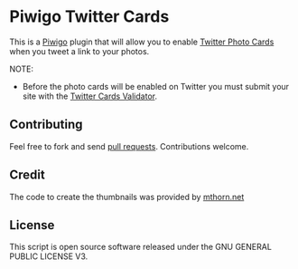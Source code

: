 Piwigo Twitter Cards
==============

This is a [Piwigo](http://piwigo.org/) plugin that will allow you to enable [Twitter Photo Cards](https://dev.twitter.com/docs/cards/types/photo-card) when you tweet a link to your photos.

NOTE:
* Before the photo cards will be enabled on Twitter you must submit your site with the [Twitter Cards Validator](https://dev.twitter.com/docs/cards/validation/validator).




Contributing
------------

Feel free to fork and send [pull requests](http://help.github.com/fork-a-repo/).  Contributions welcome.

Credit
------------

The code to create the thumbnails was provided by [mthorn.net](http://mthorn.net/)

License
-------

This script is open source software released under the GNU GENERAL PUBLIC LICENSE V3.